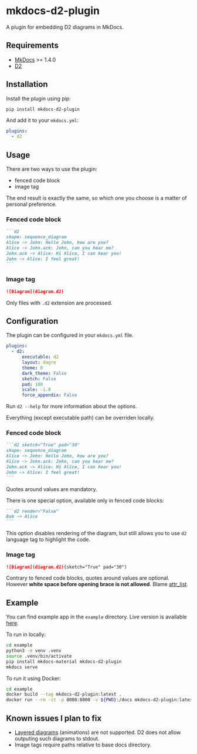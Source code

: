# mkdocs-d2-plugin

A plugin for embedding D2 diagrams in MkDocs.

## Requirements

* [MkDocs](https://www.mkdocs.org/) >= 1.4.0
* [D2](https://d2lang.com)

## Installation

Install the plugin using pip:

```bash
pip install mkdocs-d2-plugin
```

And add it to your `mkdocs.yml`:

```yaml
plugins:
  - d2
```

## Usage

There are two ways to use the plugin:

* fenced code block
* image tag

The end result is exactly the same, so which one you choose is a matter of
personal preference.

### Fenced code block

````md
```d2
shape: sequence_diagram
Alice -> John: Hello John, how are you?
Alice -> John.ack: John, can you hear me?
John.ack -> Alice: Hi Alice, I can hear you!
John -> Alice: I feel great!
```
````

### Image tag

```md
![Diagram](diagram.d2)
```

Only files with `.d2` extension are processed.

## Configuration

The plugin can be configured in your `mkdocs.yml` file.

```yaml
plugins:
  - d2:
      executable: d2
      layout: dagre
      theme: 0
      dark_theme: False
      sketch: False
      pad: 100
      scale: -1.0
      force_appendix: False
```

Run `d2 --help` for more information about the options.

Everything (except executable path) can be overriden locally.

### Fenced code block

````md
```d2 sketch="True" pad="30"
shape: sequence_diagram
Alice -> John: Hello John, how are you?
Alice -> John.ack: John, can you hear me?
John.ack -> Alice: Hi Alice, I can hear you!
John -> Alice: I feel great!
```
````

Quotes around values are mandatory.

There is one special option, available only in fenced code blocks:

````md
```d2 render="False"
Bob -> Alice
```
````

This option disables rendering of the diagram, but still allows you to use
`d2` language tag to highlight the code.

### Image tag

```md
![Diagram](diagram.d2){sketch="True" pad="30")
```

Contrary to fenced code blocks, quotes around values are optional. However
**white space before opening brace is not allowed**. Blame
[attr_list](https://python-markdown.github.io/extensions/attr_list/).

## Example

You can find example app in the `example` directory.
Live version is available [here](https://landmaj.github.io/mkdocs-d2-plugin/).

To run in locally:

```bash
cd example
python3 -m venv .venv
source .venv/bin/activate
pip install mkdocs-material mkdocs-d2-plugin
mkdocs serve
```

To run it using Docker:

```bash
cd example
docker build --tag mkdocs-d2-plugin:latest .
docker run --rm -it -p 8000:8000 -v ${PWD}:/docs mkdocs-d2-plugin:latest
```

## Known issues I plan to fix

* [Layered diagrams](https://d2lang.com/tour/composition/) (animations) are not supported.
  D2 does not allow outputing such diagrams to stdout.
* Image tags require paths relative to base docs directory.
